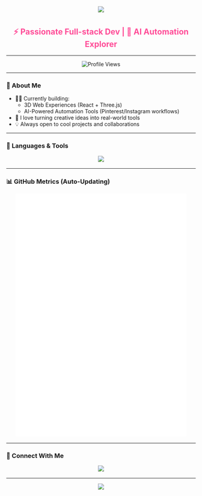 <!-- Retro Wave + Typing + Neon Glow Clean Version -->

<h1 align="center">
  <img src="https://readme-typing-svg.herokuapp.com?font=Fira+Code&size=28&pause=1000&color=F700B3&width=450&lines=Hi+%F0%9F%91%8B%2C+I'm+Devadevan.;I+build+3D+sites+%26+AI+tools.;Full-stack+%7C+Automation+%7C+Creative+tech!" />
</h1>

<h2 align="center" style="color: #ff4c97;">⚡ Passionate Full-stack Dev | 🚀 AI Automation Explorer</h2>

---

<p align="center">
  <img src="https://komarev.com/ghpvc/?username=devadevan-b-p&label=Profile+Views&color=ff4c97&style=flat-square" alt="Profile Views" />
</p>

---

### 🧠 About Me

- 👨‍💻 Currently building:
  - 3D Web Experiences (React + Three.js)
  - AI-Powered Automation Tools (Pinterest/Instagram workflows)
- 🎯 I love turning creative ideas into real-world tools
- 💡 Always open to cool projects and collaborations

---

### 🧰 Languages & Tools

<p align="center">
  <img src="https://skillicons.dev/icons?i=js,ts,react,nextjs,tailwind,cpp,java,py,nodejs,mongodb,mysql,html,css&theme=dark" />
</p>

---

### 📊 GitHub Metrics (Auto-Updating)

<p align="center">
  <img src="https://raw.githubusercontent.com/Devadevan-B-P/Devadevan-B-P/main/metrics.svg" alt="Metrics" width="90%" />
</p>

---

### 🔗 Connect With Me

<p align="center">
  <a href="https://linkedin.com/in/devadevan-b-p" target="_blank">
    <img src="https://img.shields.io/badge/-LinkedIn-%230077B5?style=for-the-badge&logo=linkedin&logoColor=white" />
  </a>
</p>

---

<p align="center">
  <img src="https://capsule-render.vercel.app/api?type=waving&color=gradient&height=140&section=footer&text=Made%20by%20Devadevan&fontColor=ffffff&fontAlignY=35"/>
</p>
